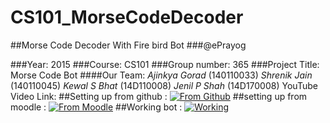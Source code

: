 # CS101_MorseCodeDecoder
##Morse Code Decoder With Fire bird Bot 
###@ePrayog

###Year: 2015
###Course: CS101
###Group number: 365
###Project Title: Morse Code Bot
####Our Team:
_Ajinkya Gorad_ (140110033)
_Shrenik Jain_  (140110045)
_Kewal S Bhat_  (14D110008)
_Jenil P Shah_  (14D170008)
YouTube Video Link: 
##Setting up from github : 
[![From Github](http://img.youtube.com/vi/g7iffxrT_wA/0.jpg)](http://www.youtube.com/watch?v=g7iffxrT_wA)
##setting up from moodle :
[![From Moodle](http://img.youtube.com/vi/4IUK39E45MU/0.jpg)](http://www.youtube.com/watch?v=4IUK39E45MU)
##Working bot :
[![Working](http://img.youtube.com/vi/_wb_IXwFN78/0.jpg)](http://www.youtube.com/watch?v=_wb_IXwFN78)
